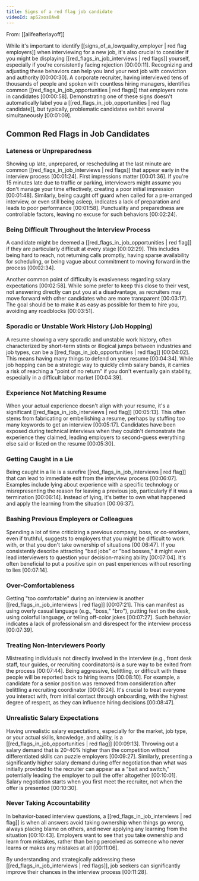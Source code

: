 ```yaml
---
title: Signs of a red flag job candidate
videoId: apS2xosOAw8
---
```


From: [[alifeafterlayoff]] <br/> 

While it's important to identify [[signs_of_a_lowquality_employer | red flag employers]] when interviewing for a new job, it's also crucial to consider if you might be displaying [[red_flags_in_job_interviews | red flags]] yourself, especially if you're consistently facing rejection <a class="yt-timestamp" data-t="00:00:11">[00:00:11]</a>. Recognizing and adjusting these behaviors can help you land your next job with conviction and authority <a class="yt-timestamp" data-t="00:00:30">[00:00:30]</a>. A corporate recruiter, having interviewed tens of thousands of people and spoken with countless hiring managers, identifies common [[red_flags_in_job_opportunities | red flags]] that employers note in candidates <a class="yt-timestamp" data-t="00:00:58">[00:00:58]</a>. Demonstrating one of these signs doesn't automatically label you a [[red_flags_in_job_opportunities | red flag candidate]], but typically, problematic candidates exhibit several simultaneously <a class="yt-timestamp" data-t="00:01:09">[00:01:09]</a>.

## Common Red Flags in Job Candidates

### Lateness or Unpreparedness

Showing up late, unprepared, or rescheduling at the last minute are common [[red_flags_in_job_interviews | red flags]] that appear early in the interview process <a class="yt-timestamp" data-t="00:01:24">[00:01:24]</a>. First impressions matter <a class="yt-timestamp" data-t="00:01:36">[00:01:36]</a>. If you're 15 minutes late due to traffic or parking, interviewers might assume you don't manage your time effectively, creating a poor initial impression <a class="yt-timestamp" data-t="00:01:48">[00:01:48]</a>. Similarly, being caught off guard when called for a pre-arranged interview, or even still being asleep, indicates a lack of preparation and leads to poor performance <a class="yt-timestamp" data-t="00:01:58">[00:01:58]</a>. Punctuality and preparedness are controllable factors, leaving no excuse for such behaviors <a class="yt-timestamp" data-t="00:02:24">[00:02:24]</a>.

### Being Difficult Throughout the Interview Process

A candidate might be deemed a [[red_flags_in_job_opportunities | red flag]] if they are particularly difficult at every stage <a class="yt-timestamp" data-t="00:02:29">[00:02:29]</a>. This includes being hard to reach, not returning calls promptly, having sparse availability for scheduling, or being vague about commitment to moving forward in the process <a class="yt-timestamp" data-t="00:02:34">[00:02:34]</a>.

Another common point of difficulty is evasiveness regarding salary expectations <a class="yt-timestamp" data-t="00:02:58">[00:02:58]</a>. While some prefer to keep this close to their vest, not answering directly can put you at a disadvantage, as recruiters may move forward with other candidates who are more transparent <a class="yt-timestamp" data-t="00:03:17">[00:03:17]</a>. The goal should be to make it as easy as possible for them to hire you, avoiding any roadblocks <a class="yt-timestamp" data-t="00:03:51">[00:03:51]</a>.

### Sporadic or Unstable Work History (Job Hopping)

A resume showing a very sporadic and unstable work history, often characterized by short-term stints or illogical jumps between industries and job types, can be a [[red_flags_in_job_opportunities | red flag]] <a class="yt-timestamp" data-t="00:04:02">[00:04:02]</a>. This means having many things to defend on your resume <a class="yt-timestamp" data-t="00:04:34">[00:04:34]</a>. While job hopping can be a strategic way to quickly climb salary bands, it carries a risk of reaching a "point of no return" if you don't eventually gain stability, especially in a difficult labor market <a class="yt-timestamp" data-t="00:04:39">[00:04:39]</a>.

### Experience Not Matching Resume

When your actual experience doesn't align with your resume, it's a significant [[red_flags_in_job_interviews | red flag]] <a class="yt-timestamp" data-t="00:05:13">[00:05:13]</a>. This often stems from fabricating or embellishing a resume, perhaps by stuffing too many keywords to get an interview <a class="yt-timestamp" data-t="00:05:17">[00:05:17]</a>. Candidates have been exposed during technical interviews when they couldn't demonstrate the experience they claimed, leading employers to second-guess everything else said or listed on the resume <a class="yt-timestamp" data-t="00:05:30">[00:05:30]</a>.

### Getting Caught in a Lie

Being caught in a lie is a surefire [[red_flags_in_job_interviews | red flag]] that can lead to immediate exit from the interview process <a class="yt-timestamp" data-t="00:06:07">[00:06:07]</a>. Examples include lying about experience with a specific technology or misrepresenting the reason for leaving a previous job, particularly if it was a termination <a class="yt-timestamp" data-t="00:06:14">[00:06:14]</a>. Instead of lying, it's better to own what happened and apply the learning from the situation <a class="yt-timestamp" data-t="00:06:37">[00:06:37]</a>.

### Bashing Previous Employers or Colleagues

Spending a lot of time criticizing a previous company, boss, or co-workers, even if truthful, suggests to employers that you might be difficult to work with, or that you don't take ownership of situations <a class="yt-timestamp" data-t="00:06:47">[00:06:47]</a>. If you consistently describe attracting "bad jobs" or "bad bosses," it might even lead interviewers to question your decision-making ability <a class="yt-timestamp" data-t="00:07:04">[00:07:04]</a>. It's often beneficial to put a positive spin on past experiences without resorting to lies <a class="yt-timestamp" data-t="00:07:14">[00:07:14]</a>.

### Over-Comfortableness

Getting "too comfortable" during an interview is another [[red_flags_in_job_interviews | red flag]] <a class="yt-timestamp" data-t="00:07:21">[00:07:21]</a>. This can manifest as using overly casual language (e.g., "boss," "bro"), putting feet on the desk, using colorful language, or telling off-color jokes <a class="yt-timestamp" data-t="00:07:27">[00:07:27]</a>. Such behavior indicates a lack of professionalism and disrespect for the interview process <a class="yt-timestamp" data-t="00:07:39">[00:07:39]</a>.

### Treating Non-Interviewers Poorly

Mistreating individuals not directly involved in the interview (e.g., front desk staff, tour guides, or recruiting coordinators) is a sure way to be exited from the process <a class="yt-timestamp" data-t="00:07:44">[00:07:44]</a>. Being aggressive, belittling, or difficult with these people will be reported back to hiring teams <a class="yt-timestamp" data-t="00:08:10">[00:08:10]</a>. For example, a candidate for a senior position was removed from consideration after belittling a recruiting coordinator <a class="yt-timestamp" data-t="00:08:24">[00:08:24]</a>. It's crucial to treat everyone you interact with, from initial contact through onboarding, with the highest degree of respect, as they can influence hiring decisions <a class="yt-timestamp" data-t="00:08:47">[00:08:47]</a>.

### Unrealistic Salary Expectations

Having unrealistic salary expectations, especially for the market, job type, or your actual skills, knowledge, and ability, is a [[red_flags_in_job_opportunities | red flag]] <a class="yt-timestamp" data-t="00:09:13">[00:09:13]</a>. Throwing out a salary demand that is 20-40% higher than the competition without differentiated skills can puzzle employers <a class="yt-timestamp" data-t="00:09:27">[00:09:27]</a>. Similarly, presenting a significantly higher salary demand during offer negotiation than what was initially provided to the recruiter can appear as a "bait and switch," potentially leading the employer to pull the offer altogether <a class="yt-timestamp" data-t="00:10:01">[00:10:01]</a>. Salary negotiation starts when you first meet the recruiter, not when the offer is presented <a class="yt-timestamp" data-t="00:10:30">[00:10:30]</a>.

### Never Taking Accountability

In behavior-based interview questions, a [[red_flags_in_job_interviews | red flag]] is when all answers avoid taking ownership when things go wrong, always placing blame on others, and never applying any learning from the situation <a class="yt-timestamp" data-t="00:10:43">[00:10:43]</a>. Employers want to see that you take ownership and learn from mistakes, rather than being perceived as someone who never learns or makes any mistakes at all <a class="yt-timestamp" data-t="00:11:06">[00:11:06]</a>.

By understanding and strategically addressing these [[red_flags_in_job_interviews | red flags]], job seekers can significantly improve their chances in the interview process <a class="yt-timestamp" data-t="00:11:28">[00:11:28]</a>.
